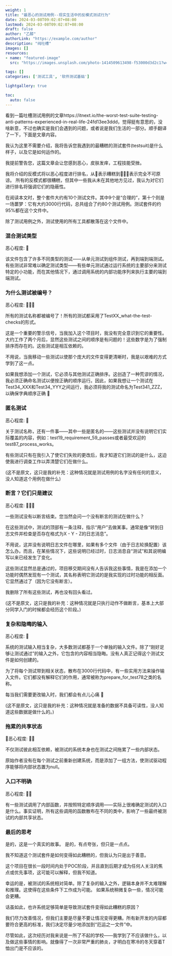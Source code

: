 ```yaml
---
weight: 1
title: "最恶心的测试用例--现实生活中的反模式测试行为"
date: 2024-03-08T09:02:07+08:00
lastmod: 2024-03-08T09:02:07+08:00
draft: false
author: "乙醇"
authorLink: "https://example.com/author"
description: "纯吐槽"
images: []
resources:
- name: "featured-image"
  src: "https://images.unsplash.com/photo-1414509613498-f53000d3d2c1?w=300"

tags: []
categories: ['测试工具', '软件测试基础']

lightgallery: true

toc:
  auto: false
---
```


看到一篇吐槽测试用例的文章https://itnext.io/the-worst-test-suite-testing-anti-patterns-experienced-in-real-life-24fd13ee3ddd，觉得挺有意思的，没啥新意，不过也确实是我们会遇到的问题，或者说是我们生活的一部分。顺手翻译了一下，下面是文章内容。

我认为这里不需要介绍，我将告诉您我遇到的最糟糕的测试套件(testsuit)是什么样子，以及它是如何运作的。

我提前警告您，这篇文章会让您感到恶心，皮肤发痒，工程技能受挫。

我将介绍的反模式将以恶心程度进行排名，从🤮表示糟糕到🤮🤮🤮表示完全不可原谅。
所有的反模式都很糟糕，但其中一些我从未在其他地方见过，我认为对它们进行排名将强调它们的隐蔽性。

在阅读本文时，整个套件大约有10个测试文件。其中9个是“合理的”，第十个则是一场噩梦：它有大约3000行代码，总共组合了约80个测试用例。测试套件的约95%都在这个文件中。

除了测试用例之外，测试使用的所有工具都散落在这个文件中。

### 混合测试类型
恶心程度: 🤮

该文件包含了许多不同类型的测试——从单元测试到组件测试，再到端到端测试。有些测试非常难以确定测试类型——有些单元测试通过运行系统的主要部分来测试特定的小功能，而在其他情况下，通过调用系统的内部功能序列来执行主要的端到端测试。

### 为什么测试被编号？
恶心程度: 🤮🤮🤮

所有的测试名称都被编号了！所有的测试都采用了TestXX_what-the-test-checks的形式。

这是一个重要的警示信号，当我加入这个项目时，我没有完全意识到它的重要性。大约工作了两个月后，显然这些测试之间的顺序是有问题的！这些数字是为了强制排序而存在的。这些测试是相互依赖的。

不用说，当我移动一些测试以使那个庞大的文件变得更清晰时，我是以艰难的方式学到了这一点。

如果我想添加一个测试，它必须与其他测试正确排序。这创造了一种荒谬的情况，我必须正确命名测试以便按正确的顺序运行。因此，如果我想让一个测试在Test34_XXX和Test34_YYY之间运行，我必须将我的测试命名为Test341_ZZZ，以确保字典顺序正确 🤯

### 匿名测试
恶心程度: 🤮

关于测试名称，还有一件事——其中一些是匿名的——这些测试并没有说明它们实际覆盖的内容，例如：test19_requirement_59_passes或者最受欢迎的test87_process_works。

有些测试只有在我引入了使它们失败的更改后，我才知道它们测试的是什么，这迫使我进行调查工作以弄清楚它们在做什么。

(这不是原文，这只是我的补充：这种情况就是测试用例的名字没有任何的意义，没人知道这个用例在做什么)

### 断言？它们只是建议
恶心程度: 🤮🤮🤮

一些测试没有以断言结束。您当然会问一个没有断言的测试在做什么？

在这些测试中，测试的顶部有一条注释，指示“用户”去做某事。通常是像“转到日志文件并检查是否存在格式为X - Y - Z的日志消息”。

不用说，这并没有说明日志文件在哪里，如果有多个文件（由于日志轮换配置）该怎么办。而且，在某些情况下，这些说明已经过时，日志消息自“测试”和其说明编写以来已经发生了变化。

这些测试显然总是通过的，项目移交期间没有人告诉我这些事情，我是在添加一个功能时偶然发现有一个测试，其名称表明它测试的是我实现的过时功能的相反面。它显然通过了（因为它没有断言）。

我删除了所有这些测试，再也没有回头看过。

(这不是原文，这只是我的补充：这种情况就是只执行动作不做断言，基本上大部分同学入门的时候都会经历这个阶段。)

### 复杂和隐晦的输入
恶心程度: 🤮

系统的测试输入相当复杂，大多数测试都基于一个单独的输入文件。除了“刚好足够让测试通过”的输入之外，它包含的内容相当隐晦。没有人真正记得这个测试文件是如何创建的。

为了将每个测试带到相关状态，散布在3000行代码中，有一些实用方法来操作输入文件。它们都没有解释它们的作用，通常被称为prepare_for_test78之类的名称。

每当我们需要更改输入时，我们都会有点儿心痛 🥲

(这不是原文，这只是我的补充：这种情况就是准备的数据不具备可读性，没人知道这些数据是做什么的。)

### 拖累的共享状态
🤮恶心程度: 🤮🤮

不仅测试彼此相互依赖，被测试的系统本身也在测试之间拖累了一些内部状态。

原始作者没有在每个测试之前重新创建系统，而是添加了一组方法，使测试驱动程序能够将内部状态置为null。

### 入口不明确
恶心程度: 🤮🤮

有一些测试调用了内部函数，并按照特定顺序调用——实际上很难确定测试的入口是什么。事实证明，所有这些调用的函数散布在不同的类中，影响了一些最终被测试的内部共享状态。

### 最后的思考

是的，这是一个真实的故事。
是的，有点夸张，但只是一点点。

我不知道这个测试套件是如何变得如此糟糕的，但我认为只是出于善意。

这个项目在很长一段时间内处于POC阶段，并且直到后期才成为任何人关注的焦点或优先事项，这可能可以解释，但我不知道。

幸运的是，被测试的系统相对简单。除了复杂的输入之外，逻辑本身并不太难理解和推理。这使得在这些条件下工作成为可能。
如果系统稍微复杂一些，情况可能会更糟。

话虽如此，也许系统足够简单是导致测试套件变得如此糟糕的原因？

我们尽力改善情况，但我们主要是尽量不要让情况变得更糟。所有新开发的内容都要符合更高的标准，我们决定尽量少地添加到“厄运之一文件”中。

尽管如此，这次经历对我来说是一所了不起的学校——我学到了不应该做什么，以及做这些事情的影响。就像得了一次非常严重的肺炎，才明白在寒冷的冬天穿着T恤出门是不应该的。